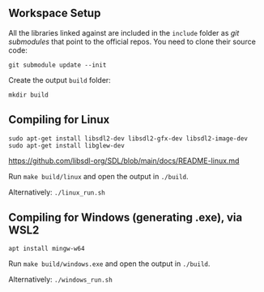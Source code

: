 ## Workspace Setup
All the libraries linked against are included in the `include` folder as _git submodules_ that point to the official repos. You need to clone their source code:

    git submodule update --init

Create the output `build` folder:

    mkdir build

## Compiling for Linux

    sudo apt-get install libsdl2-dev libsdl2-gfx-dev libsdl2-image-dev
    sudo apt-get install libglew-dev

https://github.com/libsdl-org/SDL/blob/main/docs/README-linux.md

Run `make build/linux` and open the output in `./build`.

Alternatively: `./linux_run.sh`

## Compiling for Windows (generating .exe), via WSL2

`apt install mingw-w64`

Run `make build/windows.exe` and open the output in `./build`.

Alternatively: `./windows_run.sh`